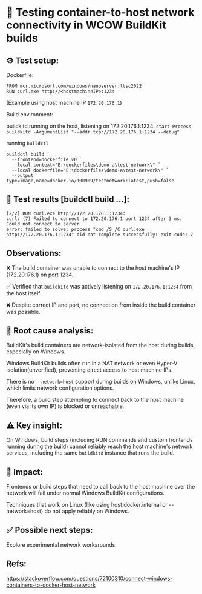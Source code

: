 # 📝 Testing container-to-host network connectivity in WCOW BuildKit builds

## ⚙️ Test setup:

Dockerfile:

```aiignore
FROM mcr.microsoft.com/windows/nanoserver:ltsc2022
RUN curl.exe http://<hostmachineIP>:1234
```

(Example using host machine IP `172.20.176.1`)

Build environment:

buildkitd running on the host, listening on 172.20.176.1:1234.
`start-Process buildkitd -ArgumentList "--addr tcp://172.20.176.1:1234 --debug"`

running  `buildctl`

```aiignore
buildctl build `
  --frontend=dockerfile.v0 `
  --local context="E:\dockerfiles\demo-a\test-network\" `
  --local dockerfile="E:\dockerfiles\demo-a\test-network\" `
  --output type=image,name=docker.io/100909/testnetwork:latest,push=false
```

## 🧪 Test results [buildctl build ...]:

```aiignore
[2/2] RUN curl.exe http://172.20.176.1:1234:
curl: (7) Failed to connect to 172.20.176.1 port 1234 after 3 ms: Could not connect to server
error: failed to solve: process "cmd /S /C curl.exe http://172.20.176.1:1234" did not complete successfully: exit code: 7

```

## Observations:
❌ The build container was unable to connect to the host machine's IP (172.20.176.1) on port 1234.

✅ Verified that `buildkitd` was actively listening on `172.20.176.1:1234` from the host itself.

❌ Despite correct IP and port, no connection from inside the build container was possible.

## 🔎 Root cause analysis:
BuildKit's build containers are network-isolated from the host during builds, especially on Windows.

Windows BuildKit builds often run in a NAT network or even Hyper-V isolation(unverified), preventing direct access to host machine IPs.

There is no `--network=host` support during builds on Windows, unlike Linux, which limits network configuration options.

Therefore, a build step attempting to connect back to the host machine (even via its own IP) is blocked or unreachable.

## ⚠️ Key insight:
On Windows, build steps (including RUN commands and custom frontends running during the build) cannot reliably reach the host machine's network services, including the same `buildkitd` instance that runs the build.


## 🚫 Impact:

Frontends or build steps that need to call back to the host machine over the network will fail under normal Windows BuildKit configurations.

Techniques that work on Linux (like using host.docker.internal or --network=host) do not apply reliably on Windows.

## ✅ Possible next steps:

Explore experimental network workarounds.


## Refs:
https://stackoverflow.com/questions/72100310/connect-windows-containers-to-docker-host-network